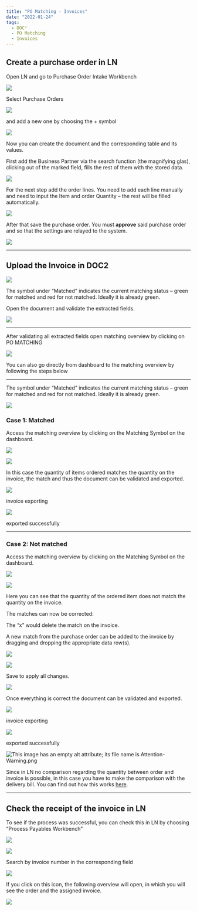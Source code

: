 ```yaml
---
title: "PO Matching - Invoices"
date: "2022-01-24"
tags:
  - DOC²
  - PO Matching 
  - Invoices
---
```


## Create a purchase order in LN

Open LN and go to Purchase Order Intake Workbench

![](/_images/doc2/LN_PO-Intake-Workbench.png)

Select Purchase Orders

![](/_images/doc2/LN_Purchase-Orders-1-1024x263.png)

and add a new one by choosing the + symbol

![](/_images/doc2/LN_PO_new-1024x149.png)

Now you can create the document and the corresponding table and its values.  
  
First add the Business Partner via the search function (the magnifying glas), clicking out of the marked field, fills the rest of them with the stored data.

![](/_images/doc2/LN_PO_Business-Partner-1024x402.png)

For the next step add the order lines. You need to add each line manually and need to input the Item and order Quantity – the rest will be filled automatically.

![](/_images/doc2/LN_PO_Order-Lines-1-1024x147.png)

After that save the purchase order. You must **approve** said purchase order and so that the settings are relayed to the system.

![](/_images/doc2/LN_PO_Approve-1024x528.png)

* * *

## Upload the Invoice in DOC2

![](/_images/doc2/DOC²_Dashboard_PO-1024x565.png)

The symbol under “Matched” indicates the current matching status – green for matched and red for not matched. Ideally it is already green.

Open the document and validate the extracted fields.

![](/_images/doc2/DOC²_Extracted_PO-Number-1024x534.png)

* * *

After validating all extracted fields open matching overview by clicking on PO MATCHING

![](/_images/doc2/DOC²_POmatching_after-field-validation-1024x554.png)

You can also go directly from dashboard to the matching overview by following the steps below

* * *

The symbol under “Matched” indicates the current matching status – green for matched and red for not matched. Ideally it is already green.

![](/_images/doc2/DOC²_red-and-green-1024x216.png)

### Case 1: Matched

Access the matching overview by clicking on the Matching Symbol on the dashboard.

![](/_images/doc2/DOC²_Matched-Symbol-1024x85.png)

![](/_images/doc2/DOC²_Matching-Overview-1024x551.png)

In this case the quantity of items ordered matches the quantity on the invoice, the match and thus the document can be validated and exported.

![](/_images/doc2/DOC²_Document-exporting-1024x134.png)

invoice exporting

![](/_images/doc2/DOC²_Document-finished-1024x91.png)

exported successfully

* * *

### Case 2: Not matched

Access the matching overview by clicking on the Matching Symbol on the dashboard.

![](/_images/doc2/DOC²_dashboard_mismatch-1024x89.png)

![](/_images/doc2/Screenshot-2022-01-26-at-16.02.28-1024x553.png)

Here you can see that the quantity of the ordered item does not match the quantity on the invoice.

The matches can now be corrected:

The “x” would delete the match on the invoice.

A new match from the purchase order can be added to the invoice by dragging and dropping the appropriate data row(s).

![](/_images/doc2/Screenshot-2022-01-26-at-16.03.53-1024x556.png)

![](/_images/doc2/Screenshot-2022-01-26-at-16.08.50-1024x553.png)

Save to apply all changes.

![](/_images/doc2/Screenshot-2022-01-26-at-16.09.29-1024x555.png)

Once everything is correct the document can be validated and exported.

![](/_images/doc2/DOC²_doc-exporting-1024x89.png)

invoice exporting

![](/_images/doc2/DOC²_doc-exported-successfully-1024x87.png)

exported successfully

![This image has an empty alt attribute; its file name is Attention-Warning.png](/_images/doc2/Attention-Warning.png)

Since in LN no comparison regarding the quantity between order and invoice is possible, in this case you have to make the comparison with the delivery bill. You can find out how this works [here](/doc2/doc2app/po-matching/po-matching-delivery-notes/).

* * *

## Check the receipt of the invoice in LN

To see if the process was successful, you can check this in LN by choosing “Process Payables Workbench”

![](/_images/doc2/LN_Process-Payables-Workbench-702x1024.png)

![](/_images/doc2/LN_Search-invoice-no-1-1024x118.png)

Search by invoice number in the corresponding field

![](/_images/doc2/LN_Icon-to-open-overview-1024x119.png)

If you click on this icon, the following overview will open, in which you will see the order and the assigned invoice.

![](/_images/doc2/LN_Matched-Invoice-1024x551.png)
